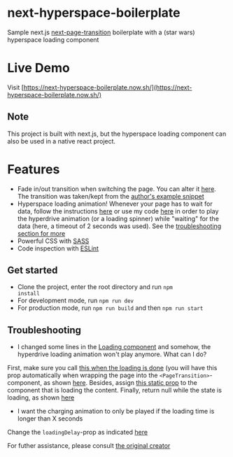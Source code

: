 # next-hyperspace-boilerplate
Sample next.js [next-page-transition](https://github.com/illinois/next-page-transitions) boilerplate with a (star wars) hyperspace loading component

# Live Demo
Visit [https://next-hyperspace-boilerplate.now.sh/](https://next-hyperspace-boilerplate.now.sh/)

## Note
This project is built with next.js, but the hyperspace loading component can also be used in a native react project.

# Features
- Fade in/out transition when switching the page. You can alter it [here](https://github.com/borispoehland/next-hyperspace-boilerplate/blob/26b84375a2324fbb6875f4ed8e98daab63861dee/src/style.sass#L7). The transition was taken/kept from the [author's example snippet](https://github.com/illinois/next-page-transitions#getting-started)
- Hyperspace loading animation! Whenever your page has to wait for data, follow the instructions [here](https://github.com/illinois/next-page-transitions#support-for-delayed-enters) or use my code [here](https://github.com/borispoehland/next-hyperspace-boilerplate/blob/master/pages/loading.js) in order to play the hyperdrive animation (or a loading spinner) while "waiting" for the data (here, a timeout of 2 seconds was used). See the [troubleshooting section for more](#troubleshooting) 
- Powerful CSS with [SASS](https://sass-lang.com/)
- Code inspection with [ESLint](https://eslint.org/)

## Get started
- Clone the project, enter the root directory and run <code>npm install</code>
- For development mode, run <code>npm run dev</code>
- For production mode, run <code>npm run build</code> and then <code>npm run start</code>

## Troubleshooting
- I changed some lines in the [Loading component](https://github.com/borispoehland/next-hyperspace-boilerplate/blob/master/pages/loading.js#L23) and somehow, the hyperdrive loading animation won't play anymore. What can I do?

First, make sure you call [this when the loading is done](https://github.com/borispoehland/next-hyperspace-boilerplate/blob/26b84375a2324fbb6875f4ed8e98daab63861dee/pages/loading.js#L14) (you will have this prop automatically when wrapping the page into the <code>&lt;PageTransition&gt;</code>-component, as shown [here](https://github.com/borispoehland/next-hyperspace-boilerplate/blob/26b84375a2324fbb6875f4ed8e98daab63861dee/pages/_app.js#L17).
Besides, assign [this static prop](https://github.com/borispoehland/next-hyperspace-boilerplate/blob/26b84375a2324fbb6875f4ed8e98daab63861dee/pages/loading.js#L33) to the component that is loading the content.
Finally, return null while the state is loading, as shown [here](https://github.com/borispoehland/next-hyperspace-boilerplate/blob/26b84375a2324fbb6875f4ed8e98daab63861dee/pages/loading.js#L23)

- I want the charging animation to only be played if the loading time is longer than X seconds

Change the <code>loadingDelay</code>-prop as indicated [here](https://github.com/illinois/next-page-transitions#pagetransition-props)

For futher assistance, please consult [the original creator](https://github.com/illinois/next-page-transitions)



